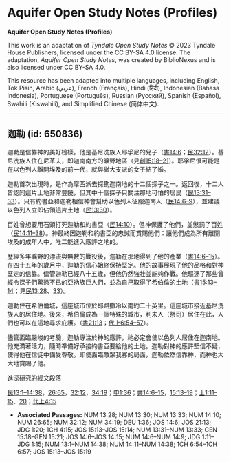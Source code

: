 # Aquifer Open Study Notes (Profiles)

**Aquifer Open Study Notes (Profiles)**

This work is an adaptation of *Tyndale Open Study Notes* © 2023 Tyndale House Publishers, licensed under the CC BY\-SA 4\.0 license. The adaptation, *Aquifer Open Study Notes*, was created by BiblioNexus and is also licensed under CC BY\-SA 4\.0\.

This resource has been adapted into multiple languages, including English, Tok Pisin, Arabic (عربي), French (Français), Hindi (हिंदी), Indonesian (Bahasa Indonesia), Portuguese (Português), Russian (Русский), Spanish (Español), Swahili (Kiswahili), and Simplified Chinese (简体中文).



--------------------------------

## 迦勒 (id: 650836)

迦勒是信靠神的美好榜樣。他是基尼洗族人耶孚尼的兒子（[書14:6](https://ref.ly/Josh14:6)；[民32:12](https://ref.ly/Num32:12)）。基尼洗族人住在尼革夫，即迦南南方的曠野地區（見[創15:18–21](https://ref.ly/Gen15:18-Gen15:21)）。耶孚尼很可能是在以色列人離開埃及的前一代，就與猶大支派的女子結了婚。

迦勒首次出現時，是作為摩西派去探勘迦南地的十二個探子之一。返回後，十二人皆認同這片土地非常豐饒，但其中十個探子只關注那地可怕的居民（[民13:31–33](https://ref.ly/Num13:31-Num13:33)）。只有約書亞和迦勒相信神會幫助以色列人征服迦南人（[民14:6–9](https://ref.ly/Num14:6-Num14:9)），並建議以色列人立即佔領這片土地（[民13:30](https://ref.ly/Num13:30)）。

百姓曾想要用石頭打死迦勒和約書亞（[民14:10](https://ref.ly/Num14:10)）。但神保護了他們，並懲罰了百姓（[民14:11–38](https://ref.ly/Num14:11-Num14:38)）。神最終因迦勒和約書亞的忠誠而賞賜他們：讓他們成為所有離開埃及的成年人中，唯二能進入應許之地的。

歷經多年曠野的漂流與無數的戰役後，迦勒在那地得到了他的產業（[書14:6–15](https://ref.ly/Josh14:6-Josh14:15)）。在四十五年的歲月中，迦勒的信心始終保持堅定。他的故事展現了他的品格和對神堅定的信靠。儘管迦勒已經八十五歲，但他仍然強壯並能夠作戰。他驅逐了那些曾經令探子們驚恐不已的亞衲族巨人們，並為自己取得了希伯倫的土地（[書15:13–14](https://ref.ly/Josh15:13-Josh15:14)；見[民13:28](https://ref.ly/Num13:28)、[33](https://ref.ly/Num13:33)）。

迦勒住在希伯倫城，這座城市位於耶路撒冷以南約二十英里。這座城市接近基尼洗族人的居住地。後來，希伯倫成為一個特殊的城市，利未人（祭司）居住在此，人們也可以在這地尋求庇護。（[書21:13](https://ref.ly/Josh21:13)；[代上6:54–57](https://ref.ly/1Chr6:54-1Chr6:57)）。

儘管面臨嚴峻的考驗，迦勒專注於神的應許，祂必定會使以色列人居住在迦南地。他充滿著活力，隨時準備好承接約書亞要給他的土地。迦勒對神的應許堅信不疑，使得他在信徒中備受尊敬。即使面臨敵眾我寡的局面，迦勒依然信靠神，而神也大大地賞賜了他。

進深研究的經文段落

[民13:1–14:38](https://ref.ly/Num13:1-Num14:38)，[26:65](https://ref.ly/Num26:65)，[32:12](https://ref.ly/Num32:12)，[34:19](https://ref.ly/Num34:19)；[申1:36](https://ref.ly/Deut1:36)；[書14:6–15](https://ref.ly/Josh14:6-Josh14:15)，[15:13–19](https://ref.ly/Josh15:13-Josh15:19)；[士1:11–15](https://ref.ly/Judg1:11-Judg1:15)、[20](https://ref.ly/Judg1:20)；[代上4:15](https://ref.ly/1Chr4:15)

* **Associated Passages:** NUM 13:28; NUM 13:30; NUM 13:33; NUM 14:10; NUM 26:65; NUM 32:12; NUM 34:19; DEU 1:36; JOS 14:6; JOS 21:13; JDG 1:20; 1CH 4:15; JOS 15:13–JOS 15:14; NUM 13:31–NUM 13:33; GEN 15:18–GEN 15:21; JOS 14:6–JOS 14:15; NUM 14:6–NUM 14:9; JDG 1:11–JDG 1:15; NUM 13:1–NUM 14:38; NUM 14:11–NUM 14:38; 1CH 6:54–1CH 6:57; JOS 15:13–JOS 15:19

